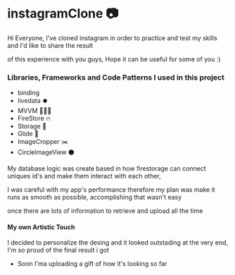<h1>instagramClone 📷</h1>

<p>Hi Everyone, I've cloned instagram in order to practice and test my skills and I'd like to share the result</p>
<p> of this experience with you guys, Hope it can be useful for some of you :)</p>

### Libraries, Frameworks and Code Patterns I used in this project</b></p>

* binding
* livedata ⏺️
* MVVM 🧑‍🤝‍🧑
* FireStore 🔥
* Storage 📅
* Glide 📸
* ImageCropper ✂️
* CircleImageView ⚫



<p> My database logic was create based in how firestorage can connect uniques id's and make them interact with each other,</p>
<p> I was careful with my app's performance therefore my plan was make it runs as smooth as possible, accomplishing that wasn't easy</p>
<p> once there are lots of information to retrieve and upload all the time</p>

#### My own Artistic Touch 

<p>I decided to personalize the desing and it looked outstading at the very end, I'm so proud of the final result i got</p>

- Soon I'ma uploading a gift of how it's looking so far 

